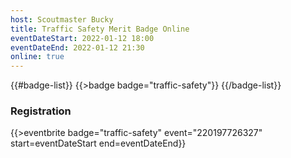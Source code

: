 ```yaml
---
host: Scoutmaster Bucky
title: Traffic Safety Merit Badge Online
eventDateStart: 2022-01-12 18:00
eventDateEnd: 2022-01-12 21:30
online: true
---
```


{{#badge-list}}
{{>badge badge="traffic-safety"}}
{{/badge-list}}

### Registration

{{>eventbrite badge="traffic-safety" event="220197726327" start=eventDateStart end=eventDateEnd}}
